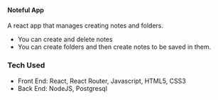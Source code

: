 #### Noteful App
A react app that manages creating notes and folders.
- You can create and delete notes
- You can create folders and then create notes to be saved in them.

### Tech Used
- Front End: React, React Router, Javascript, HTML5, CSS3
- Back End: NodeJS, Postgresql

